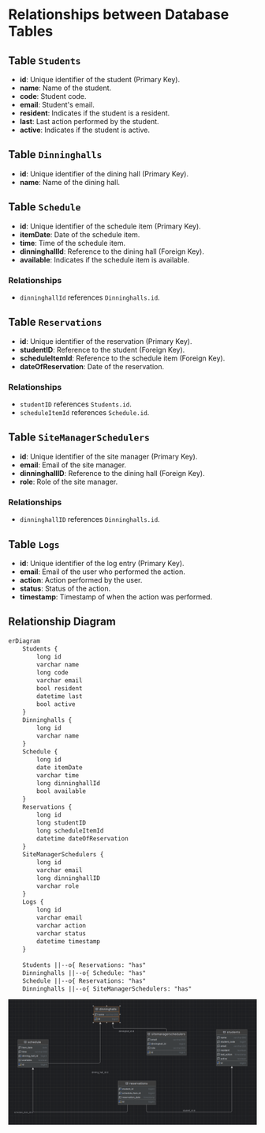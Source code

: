 # Relationships between Database Tables

## Table `Students`
- **id**: Unique identifier of the student (Primary Key).
- **name**: Name of the student.
- **code**: Student code.
- **email**: Student's email.
- **resident**: Indicates if the student is a resident.
- **last**: Last action performed by the student.
- **active**: Indicates if the student is active.

## Table `Dinninghalls`
- **id**: Unique identifier of the dining hall (Primary Key).
- **name**: Name of the dining hall.

## Table `Schedule`
- **id**: Unique identifier of the schedule item (Primary Key).
- **itemDate**: Date of the schedule item.
- **time**: Time of the schedule item.
- **dinninghallId**: Reference to the dining hall (Foreign Key).
- **available**: Indicates if the schedule item is available.

### Relationships
- `dinninghallId` references `Dinninghalls.id`.

## Table `Reservations`
- **id**: Unique identifier of the reservation (Primary Key).
- **studentID**: Reference to the student (Foreign Key).
- **scheduleItemId**: Reference to the schedule item (Foreign Key).
- **dateOfReservation**: Date of the reservation.

### Relationships
- `studentID` references `Students.id`.
- `scheduleItemId` references `Schedule.id`.

## Table `SiteManagerSchedulers`
- **id**: Unique identifier of the site manager (Primary Key).
- **email**: Email of the site manager.
- **dinninghallID**: Reference to the dining hall (Foreign Key).
- **role**: Role of the site manager.

### Relationships
- `dinninghallID` references `Dinninghalls.id`.

## Table `Logs`
- **id**: Unique identifier of the log entry (Primary Key).
- **email**: Email of the user who performed the action.
- **action**: Action performed by the user.
- **status**: Status of the action.
- **timestamp**: Timestamp of when the action was performed.

## Relationship Diagram

```mermaid
erDiagram
    Students {
        long id
        varchar name
        long code
        varchar email
        bool resident
        datetime last
        bool active
    }
    Dinninghalls {
        long id
        varchar name
    }
    Schedule {
        long id
        date itemDate
        varchar time
        long dinninghallId
        bool available
    }
    Reservations {
        long id
        long studentID
        long scheduleItemId
        datetime dateOfReservation
    }
    SiteManagerSchedulers {
        long id
        varchar email
        long dinninghallID
        varchar role
    }
    Logs {
        long id
        varchar email
        varchar action
        varchar status
        datetime timestamp
    }

    Students ||--o{ Reservations: "has"
    Dinninghalls ||--o{ Schedule: "has"
    Schedule ||--o{ Reservations: "has"
    Dinninghalls ||--o{ SiteManagerSchedulers: "has"
```

![Alt text](https://github.com/serize02/Siral-Server/blob/new-branch/docs/captures/siral_database_config.png)
